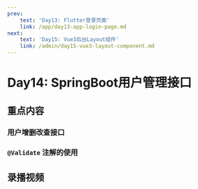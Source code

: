 ```yaml
---
prev:
    text: 'Day13: Flutter登录页面'
    link: /app/day13-app-login-page.md
next:
    text: 'Day15: Vue3后台Layout组件'
    link: /admin/day15-vue3-layout-component.md
---
```


# Day14: SpringBoot用户管理接口

## 重点内容
### 用户增删改查接口
### `@Validate` 注解的使用


## 录播视频

<Bili src="//player.bilibili.com/player.html?aid=253096361&bvid=BV19Y41187wz&cid=480929182&page=1"/>
